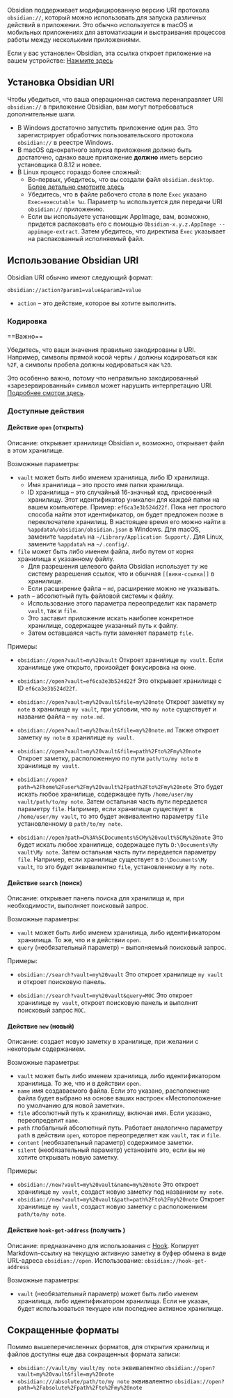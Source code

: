 Obsidian поддерживает модифицированную версию URI протокола `obsidian://`, который можно использовать для запуска различных действий в приложении. Это обычно используется в macOS и мобильных приложениях для автоматизации и выстраивания процессов работы между несколькими приложениями.

Если у вас установлен Obsidian, эта ссылка откроет приложение на вашем устройстве: [Нажмите здесь](obsidian://open)

## Установка Obsidian URI

Чтобы убедиться, что ваша операционная система перенаправляет URI `obsidian://` в приложение Obsidian, вам могут потребоваться дополнительные шаги.

- В Windows достаточно запустить приложение один раз. Это зарегистрирует обработчик пользовательского протокола `obsidian://` в реестре Windows.
- В macOS однократного запуска приложения должно быть достаточно, однако ваше приложение **должно** иметь версию установщика 0.8.12 и новее.
- В Linux процесс гораздо более сложный:
	- Во-первых, убедитесь, что вы создали файл `obsidian.desktop`. [Более детально смотрите здесь](https://developer.gnome.org/integration-guide/stable/desktop-files.html.en)
	- Убедитесь, что в файле рабочего стола в поле `Exec` указано `Exec=executable %u`. Параметр `%u` используется для передачи URI `obsidian://` приложению.
	- Если вы используете установщик AppImage, вам, возможно, придется распаковать его с помощью `Obsidian-x.y.z.AppImage --appimage-extract`. Затем убедитесь, что директива `Exec` указывает на распакованный исполняемый файл.

## Использование Obsidian URI

Obsidian URI обычно имеют следующий формат:

```
obsidian://action?param1=value&param2=value
```

- `action` – это действие, которое вы хотите выполнить.

### Кодировка

==Важно==

Убедитесь, что ваши значения правильно закодированы в URI. Например, символы прямой косой черты `/` должны кодироваться как `%2F`, а символы пробела должны кодироваться как `%20`.

Это особенно важно, потому что неправильно закодированный «зарезервированный» символ может нарушить интерпретацию URI. [Подробнее смотри здесь](https://en.wikipedia.org/wiki/Percent-encoding).

### Доступные действия

#### Действие `open` (открыть)

Описание: открывает хранилище Obsidian и, возможно, открывает файл в этом хранилище.

Возможные параметры:

- `vault` может быть либо именем хранилища, либо ID хранилища.
	- Имя хранилища – это просто имя папки хранилища.
	- ID хранилища – это случайный 16-значный код, присвоенный хранилищу. Этот идентификатор уникален для каждой папки на вашем компьютере. Пример: `ef6ca3e3b524d22f`. Пока нет простого способа найти этот идентификатор, он будет предложен позже в переключателе хранилищ. В настоящее время его можно найти в `%appdata%/obsidian/obsidian.json` в Windows. Для macOS, замените `%appdata%` на `~/Library/Application Support/`. Для Linux, замените `%appdata%` на `~/.config/`.
- `file` может быть либо именем файла, либо путем от корня хранилища к указанному файлу.
	- Для разрешения целевого файла Obsidian использует ту же систему разрешения ссылок, что и обычная `[[вики-ссылка]]` в хранилище.
	- Если расширение файла – `md`, расширение можно не указывать.
- `path` – абсолютный путь файловой системы к файлу.
	- Использование этого параметра переопределит как параметр `vault`, так и `file`.
	- Это заставит приложение искать наиболее конкретное хранилище, содержащее указанный путь к файлу.
	- Затем оставшаяся часть пути заменяет параметр `file`.

Примеры:

- `obsidian://open?vault=my%20vault`
	Откроет хранилище `my vault`. Если хранилище уже открыто, произойдет фокусировка на окне.

- `obsidian://open?vault=ef6ca3e3b524d22f`
	Это открывает хранилище с ID `ef6ca3e3b524d22f`.

- `obsidian://open?vault=my%20vault&file=my%20note`
	Откроет заметку `my note` в хранилище `my vault`, при условии, что `my note` существует и название файла – `my note.md`.

- `obsidian://open?vault=my%20vault&file=my%20note.md`
	Также откроет заметку `my note` в хранилище `my vault`.

- `obsidian://open?vault=my%20vault&file=path%2Fto%2Fmy%20note`
	Откроет заметку, расположенную по пути `path/to/my note` в хранилище `my vault`.

- `obsidian://open?path=%2Fhome%2Fuser%2Fmy%20vault%2Fpath%2Fto%2Fmy%20note`
	Это будет искать любое хранилище, содержащее путь `/home/user/my vault/path/to/my note`. Затем остальная часть пути передается параметру `file`. Например, если хранилище существует в `/home/user/my vault`, то это будет эквивалентно параметру `file` установленному в `path/to/my note`.

- `obsidian://open?path=D%3A%5CDocuments%5CMy%20vault%5CMy%20note`
	Это будет искать любое хранилище, содержащее путь `D:\Documents\My vault\My note`. Затем остальная часть пути передается параметру `file`. Например, если хранилище существует в `D:\Documents\My vault`, то это будет эквивалентно `file`, установленному в `My note`.
	
#### Действие `search` (поиск)

Описание: открывает панель поиска для хранилища и, при необходимости, выполняет поисковый запрос.

Возможные параметры:

- `vault` может быть либо именем хранилища, либо идентификатором хранилища. То же, что и в действии `open`.
- `query` (необязательный параметр) – выполняемый поисковый запрос.

Примеры:

- `obsidian://search?vault=my%20vault`
	Это откроет хранилище `my vault` и откроет поисковую панель.

- `obsidian://search?vault=my%20vault&query=MOC`
	Это откроет хранилище `my vault`, откроет поисковую панель и выполнит поисковый запрос `MOC`.
	
#### Действие `new` (новый)

Описание: создает новую заметку в хранилище, при желании с некоторым содержанием.

Возможные параметры:

- `vault` может быть либо именем хранилища, либо идентификатором хранилища. То же, что и в действии `open`.
- `name` имя создаваемого файла. Если это указано, расположение файла будет выбрано на основе ваших настроек «Местоположение по умолчанию для новой заметки».
- `file` абсолютный путь к хранилищу, включая имя. Если указано, переопределит `name`.
- `path` глобальный абсолютный путь. Работает аналогично параметру `path` в действии `open`, которое переопределяет как `vault`, так и `file`.
- `content` (необязательный параметр) содержимое заметки.
- `silent` (необязательный параметр) установите это, если вы не хотите открывать новую заметку.

Примеры:

- `obsidian://new?vault=my%20vault&name=my%20note`
	Это откроет хранилище `my vault`, создаст новую заметку под названием `my note`.
- `obsidian://new?vault=my%20vault&path=path%2Fto%2Fmy%20note`
	Откроет хранилище `my vault`, создаст новую заметку с расположением `path/to/my note`.
	
#### Действие `hook-get-address` (получить )

Описание: предназначено для использования с [Hook](https://hookproductivity.com/). Копирует Markdown-ссылку на текущую активную заметку в буфер обмена в виде URL-адреса `obsidian://open`. Использование: `obsidian://hook-get-address`

Возможные параметры:

- `vault` (необязательный параметр) может быть либо именем хранилища, либо идентификатором хранилища. Если не указан, будет использоваться текущее или последнее активное хранилище.

## Сокращенные форматы

Помимо вышеперечисленных форматов, для открытия хранилищ и файлов доступны еще два сокращенных формата записи:

- `obsidian://vault/my vault/my note` эквивалентно `obsidian://open?vault=my%20vault&file=my%20note`
- `obsidian:///absolute/path/to/my note` эквивалентно `obsidian://open?path=%2Fabsolute%2Fpath%2Fto%2Fmy%20note`